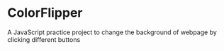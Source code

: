# ColorFlipper
A JavaScript practice project to change the background of webpage by clicking different buttons
